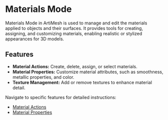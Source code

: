 # Materials Mode  

Materials Mode in ArtiMesh is used to manage and edit the materials applied to objects and their surfaces. It provides tools for creating, assigning, and customizing materials, enabling realistic or stylized appearances for 3D models.  

## Features  
- **Material Actions:** Create, delete, assign, or select materials.  
- **Material Properties:** Customize material attributes, such as smoothness, metallic properties, and color.  
- **Texture Management:** Add or remove textures to enhance material detail.  

Navigate to specific features for detailed instructions:  
- [Material Actions](./materials/actions.md)  
- [Material Properties](./materials/properties.md)  